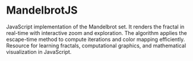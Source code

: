 # MandelbrotJS
JavaScript implementation of the Mandelbrot set. It renders the fractal in real-time with interactive zoom and exploration. The algorithm applies the escape-time method to compute iterations and color mapping efficiently. Resource for learning fractals, computational graphics, and mathematical visualization in JavaScript.
